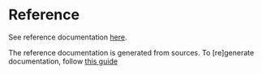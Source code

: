 # Reference

See reference documentation [here](./../../dist/api/doc/access-management.md).

The reference documentation is generated from sources. To [re]generate documentation, follow [this guide](./../development/building#documentation)
